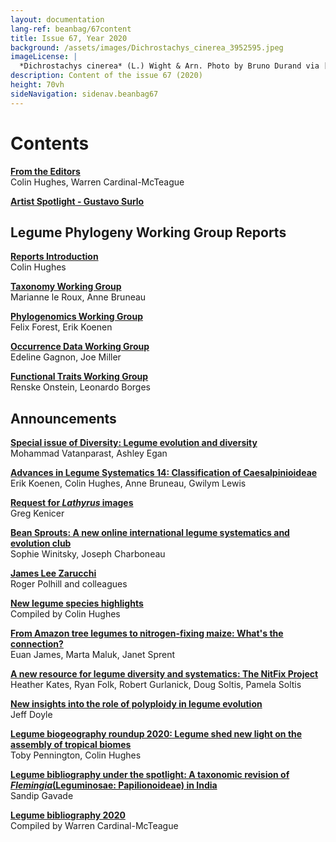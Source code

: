 ```yaml
---
layout: documentation
lang-ref: beanbag/67content
title: Issue 67, Year 2020
background: /assets/images/Dichrostachys_cinerea_3952595.jpeg
imageLicense: |
  *Dichrostachys cinerea* (L.) Wight & Arn. Photo by Bruno Durand via [iNaturalist](https://www.gbif.org/occurrence/1898844739)
description: Content of the issue 67 (2020)
height: 70vh
sideNavigation: sidenav.beanbag67
---
```


# Contents


**[From the Editors](/beanbag/67/issue-67-from-the-editors/)**  
Colin Hughes, Warren Cardinal-McTeague

**[Artist Spotlight - Gustavo Surlo](/beanbag/67/issue-67-artist-spotlight-gustavo-surlo)**  

## Legume Phylogeny Working Group Reports

**[Reports Introduction](/beanbag/67/issue-67-legume-phylogeny-working-group-reports/)**  
Colin Hughes

**[Taxonomy Working Group](/beanbag/67/issue-67-lpwg-taxonomy-working-group/)**  
Marianne le Roux, Anne Bruneau

**[Phylogenomics Working Group](/beanbag/67/issue-67-lpwg-phylogenomics-working-group/)**  
Felix Forest, Erik Koenen

**[Occurrence Data Working Group](/beanbag/67/issue-67-lpwg-occurrence-data-working-group/)**  
Edeline Gagnon, Joe Miller

**[Functional Traits Working Group](/beanbag/67/issue-67-lpwg-functional-traits-working-group/)**  
Renske Onstein, Leonardo Borges

## Announcements

**[Special issue of Diversity: Legume evolution and diversity](/beanbag/67/issue-67-special-issue-of-diversity-legume-evolution-and-diversity/)**  
Mohammad Vatanparast, Ashley Egan

**[Advances in Legume Systematics 14: Classification of Caesalpinioideae](/beanbag/67/issue-67-advances-in-legume-systematics-14-classification-of-caesalpinioideae/)**  
Erik Koenen, Colin Hughes, Anne Bruneau, Gwilym Lewis

**[Request for *Lathyrus* images](/beanbag/67/issue-67-request-for-lathyrus-images/)**  
Greg Kenicer

**[Bean Sprouts: A new online international legume systematics and evolution club](/beanbag/67/issue-67-bean-sprouts/)**  
Sophie Winitsky, Joseph Charboneau

**[James Lee Zarucchi](/beanbag/67/issue-67-james-lee-zarucchi-phd-fls-1952-2019/)**  
Roger Polhill and colleagues

**[New legume species highlights](/beanbag/67/issue-67-new-legume-species-highlights-2020/)**  
Compiled by Colin Hughes

**[From Amazon tree legumes to nitrogen-fixing maize: What's the connection?](/beanbag/67/issue-67-from-amazon-tree-legumes-to-nitrogen-fixing-maize-whats-the-connection/)**  
Euan James, Marta Maluk, Janet Sprent

**[A new resource for legume diversity and systematics: The NitFix Project](/beanbag/67/issue-67-a-new-resource-for-legume-diversity-and-systematics-the-nit-fix-project/)**  
Heather Kates, Ryan Folk, Robert Gurlanick, Doug Soltis, Pamela Soltis

**[New insights into the role of polyploidy in legume evolution](/beanbag/67/issue-67-new-insights-into-the-role-of-polyploidy-in-legume-evolution/)**  
Jeff Doyle

**[Legume biogeography roundup 2020: Legume shed new light on the assembly of tropical biomes](/beanbag/67/issue-67-legume-biogeography-roundup-2020/)**  
Toby Pennington, Colin Hughes

**[Legume bibliography under the spotlight: A taxonomic revision of *Flemingia*(Leguminosae: Papilionoideae) in India](/beanbag/67/issue-67-legume-bibliography-under-the-spotlight/)**  
Sandip Gavade

**[Legume bibliography 2020](/beanbag/67/issue-67-legume-bibliography-2020/)**  
Compiled by Warren Cardinal-McTeague
